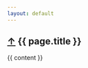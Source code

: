 ```yaml
---
layout: default
---
```


<section>
  <h1>
    <a href="{{ site.url }}/">&uarr;</a>
    {{ page.title }}
  </h1>

  {{ content }}

</section>

